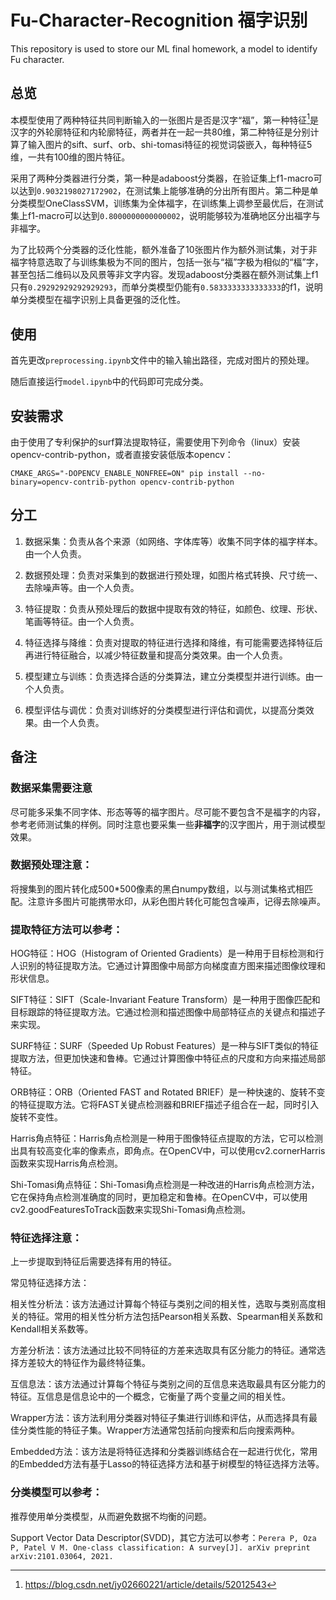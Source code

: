 # Fu-Character-Recognition 福字识别

This repository is used to store our ML final homework, a model to identify Fu character. 

## 总览

本模型使用了两种特征共同判断输入的一张图片是否是汉字“福”，第一种特征[^1]是汉字的外轮廓特征和内轮廓特征，两者并在一起一共80维，第二种特征是分别计算了输入图片的sift、surf、orb、shi-tomasi特征的视觉词袋嵌入，每种特征5维，一共有100维的图片特征。

采用了两种分类器进行分类，第一种是adaboost分类器，在验证集上f1-macro可以达到`0.9032198027172902`，在测试集上能够准确的分出所有图片。第二种是单分类模型OneClassSVM，训练集为全体福字，在训练集上调参至最优后，在测试集上f1-macro可以达到`0.8000000000000002`，说明能够较为准确地区分出福字与非福字。

为了比较两个分类器的泛化性能，额外准备了10张图片作为额外测试集，对于非福字特意选取了与训练集极为不同的图片，包括一张与“福”字极为相似的“楅”字，甚至包括二维码以及风景等非文字内容。发现adaboost分类器在额外测试集上f1只有`0.29292929292929293`，而单分类模型仍能有`0.5833333333333333`的f1，说明单分类模型在福字识别上具备更强的泛化性。

[^1]:https://blog.csdn.net/jy02660221/article/details/52012543

## 使用

首先更改`preprocessing.ipynb`文件中的输入输出路径，完成对图片的预处理。

随后直接运行`model.ipynb`中的代码即可完成分类。

## 安装需求

由于使用了专利保护的surf算法提取特征，需要使用下列命令（linux）安装opencv-contrib-python，或者直接安装低版本opencv：

`CMAKE_ARGS="-DOPENCV_ENABLE_NONFREE=ON" pip install --no-binary=opencv-contrib-python opencv-contrib-python`

## 分工

1. 数据采集：负责从各个来源（如网络、字体库等）收集不同字体的福字样本。由一个人负责。

2. 数据预处理：负责对采集到的数据进行预处理，如图片格式转换、尺寸统一、去除噪声等。由一个人负责。

3. 特征提取：负责从预处理后的数据中提取有效的特征，如颜色、纹理、形状、笔画等特征。由一个人负责。

4. 特征选择与降维：负责对提取的特征进行选择和降维，有可能需要选择特征后再进行特征融合，以减少特征数量和提高分类效果。由一个人负责。

5. 模型建立与训练：负责选择合适的分类算法，建立分类模型并进行训练。由一个人负责。

6. 模型评估与调优：负责对训练好的分类模型进行评估和调优，以提高分类效果。由一个人负责。

## 备注

### 数据采集需要注意

尽可能多采集不同字体、形态等等的福字图片。尽可能不要包含不是福字的内容，参考老师测试集的样例。同时注意也要采集一些**非福字**的汉字图片，用于测试模型效果。

### 数据预处理注意：

将搜集到的图片转化成500*500像素的黑白numpy数组，以与测试集格式相匹配。注意许多图片可能携带水印，从彩色图片转化可能包含噪声，记得去除噪声。

### 提取特征方法可以参考：

HOG特征：HOG（Histogram of Oriented Gradients）是一种用于目标检测和行人识别的特征提取方法。它通过计算图像中局部方向梯度直方图来描述图像纹理和形状信息。

SIFT特征：SIFT（Scale-Invariant Feature Transform）是一种用于图像匹配和目标跟踪的特征提取方法。它通过检测和描述图像中局部特征点的关键点和描述子来实现。

SURF特征：SURF（Speeded Up Robust Features）是一种与SIFT类似的特征提取方法，但更加快速和鲁棒。它通过计算图像中特征点的尺度和方向来描述局部特征。

ORB特征：ORB（Oriented FAST and Rotated BRIEF）是一种快速的、旋转不变的特征提取方法。它将FAST关键点检测器和BRIEF描述子组合在一起，同时引入旋转不变性。

Harris角点特征：Harris角点检测是一种用于图像特征点提取的方法，它可以检测出具有较高变化率的像素点，即角点。在OpenCV中，可以使用cv2.cornerHarris函数来实现Harris角点检测。

Shi-Tomasi角点特征：Shi-Tomasi角点检测是一种改进的Harris角点检测方法，它在保持角点检测准确度的同时，更加稳定和鲁棒。在OpenCV中，可以使用cv2.goodFeaturesToTrack函数来实现Shi-Tomasi角点检测。

### 特征选择注意：

上一步提取到特征后需要选择有用的特征。

常见特征选择方法：

相关性分析法：该方法通过计算每个特征与类别之间的相关性，选取与类别高度相关的特征。常用的相关性分析方法包括Pearson相关系数、Spearman相关系数和Kendall相关系数等。

方差分析法：该方法通过比较不同特征的方差来选取具有区分能力的特征。通常选择方差较大的特征作为最终特征集。

互信息法：该方法通过计算每个特征与类别之间的互信息来选取最具有区分能力的特征。互信息是信息论中的一个概念，它衡量了两个变量之间的相关性。

Wrapper方法：该方法利用分类器对特征子集进行训练和评估，从而选择具有最佳分类性能的特征子集。Wrapper方法通常包括前向搜索和后向搜索两种。

Embedded方法：该方法是将特征选择和分类器训练结合在一起进行优化，常用的Embedded方法有基于Lasso的特征选择方法和基于树模型的特征选择方法等。

### 分类模型可以参考：

推荐使用单分类模型，从而避免数据不均衡的问题。

Support Vector Data Descriptor(SVDD)，其它方法可以参考：`Perera P, Oza P, Patel V M. One-class classification: A survey[J]. arXiv preprint arXiv:2101.03064, 2021.`
